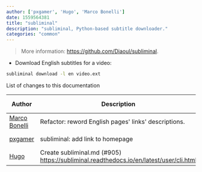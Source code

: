 ```yaml
---
author: ['pxgamer', 'Hugo', 'Marco Bonelli']
date: 1559564381
title: "subliminal"
description: "subliminal, Python-based subtitle downloader."
categories: "common"
---
```

> More information: <https://github.com/Diaoul/subliminal>.

- Download English subtitles for a video:

```bash
subliminal download -l en video.ext
```
List of changes to this documentation


Author | Description | ISO 8601 Date | GitHub link
------|-----|-----|-----
[Marco Bonelli](mailto:marco@mebeim.net) | Refactor: reword English pages' links' descriptions. | 2019-06-03T14:19:41 | [66abb98ce935](https://github.com/tldr-pages/tldr/commit/66abb98ce935c0f4516bf30c4d6da72180d5a3ab)
[pxgamer](mailto:owzie123@gmail.com) | subliminal: add link to homepage | 2019-05-14T19:58:59 | [9be1ed2fb099](https://github.com/tldr-pages/tldr/commit/9be1ed2fb099eb550aee8330230d7d36be2df787)
[Hugo](mailto:hugovk@users.noreply.github.com) | Create subliminal.md (#905) https://subliminal.readthedocs.io/en/latest/user/cli.html | 2016-06-21T00:55:22 | [938286334ce5](https://github.com/tldr-pages/tldr/commit/938286334ce58cd35513b91969d41e770e8e64cc)

